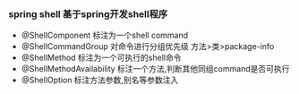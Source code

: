 ### spring shell 基于spring开发shell程序

* @ShellComponent 标注为一个shell command
* @ShellCommandGroup 对命令进行分组优先级 方法>类>package-info
* @ShellMethod 标注为一个可执行的shell命令
* @ShellMethodAvailability 标注一个方法,判断其他同组command是否可执行
* @ShellOption 标注方法参数,别名等参数注入